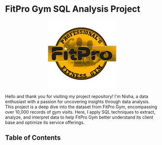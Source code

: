 # FitPro Gym SQL Analysis Project

<p align="center">
  <img src="https://github.com/nishabidla/Fitpro_gym/blob/main/fitpro%20gym.jpg" alt="FitPro Gym Banner">
</p>

Hello and thank you for visiting my project repository! I'm Nisha, a data enthusiast with a passion for uncovering insights through data analysis. This project is a deep dive into the dataset from FitPro Gym, encompassing over 10,000 records of gym visits. Here, I apply SQL techniques to extract, analyze, and interpret data to help FitPro Gym better understand its client base and optimize its service offerings.

## Table of Contents

